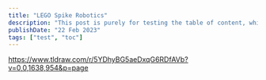 ```yaml
---
title: "LEGO Spike Robotics"
description: "This post is purely for testing the table of content, which should not be rendered"
publishDate: "22 Feb 2023"
tags: ["test", "toc"]
---
```



https://www.tldraw.com/r/5YDhyBG5aeDxqG6RDfAVb?v=0,0,1638,954&p=page